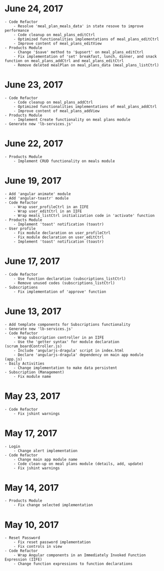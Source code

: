 #  June 24, 2017
    - Code Refactor
        - Resolve 'meal_plan_meals_data' in state resove to improve performance
        - Code cleanup on meal_plans_editCtrl
        - Optimized functionalities implementations of meal_plans_editCtrl
        - Improve content of meal_plans_editView
    - Products Module
        - Change '$save' method to '$upsert' on meal_plans_editCtrl
        - Fix implementation of 'set' breakfast, lunch, dinner, and snack function on meal_plans_addCtrl and meal_plans_editCtrl
        - Remove deleted mealPlan on meal_plans_data (meal_plans_listCtrl)

# June 23, 2017
    - Code Refactor
        - Code cleanup on meal_plans_addCtrl
        - Optimized functionalities implementations of meal_plans_addCtrl
        - Improve content of meal_plans_addView
    - Products Module
        - Implement Create functionality on meal plans module
    - Generate new 'lb-services.js'

# June 22, 2017
    - Products Module
        - Implement CRUD functionality on meals module

# June 19, 2017
    - Add 'angular animate' module
    - Add 'angular-toastr' module
    - Code Refactor
        - Wrap user_profileCtrl in an IIFE
        - Wrap user_editCtrl in an IIFE
        - Wrap meals_listCtrl initialization code in 'activate' function
    - Products Module
        - Implement 'toast' notification (toastr)
    - User profile
        - Fix module declaration on user_profileCtrl
        - Fix module declaration on user_editCtrl
        - Implement 'toast' notification (toastr)

# June 17, 2017
    - Code Refactor
        - Use function declaration (subscriptions_listCtrl)
        - Remove unused codes (subscriptions_listCtrl)
    - Subscriptions
        - Fix implementation of 'approve' function
# June 13, 2017
    - Add template components for Subscriptions functionality
    - Generate new 'lb-services.js'
    - Code Refactor
        - Wrap subscription controller in an IIFE
        - Use the 'getter syntax' for module declaration (scrum_boardController.js)
        - Include 'angularjs-dragula' script in index.html
        - Declare 'angularjs-dragula' dependency on main app module (app.js)
    - Daily Activities
        - Change implementation to make data persistent
    - Subscription (Management)
        - Fix module name

# May 23, 2017
    - Code Refactor
        - Fix jshint warnings

# May 17, 2017
    - Login
        - Change alert implementation
    - Code Refactor
        - Change main app module name
        - Code clean-up on meal plans module (details, add, update)
        - Fix jshint warnings

# May 14, 2017
    - Products Module
        - Fix change selected implementation

# May 10, 2017
    - Reset Password
        - Fix reset password implementation
        - Fix controls in view
    - Code Refactor
        - Wrap Angular components in an Immediately Invoked Function Expression (IIFE)
        - Change function expressions to function declarations
